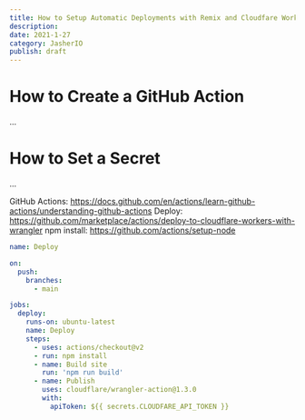 ```yaml
---
title: How to Setup Automatic Deployments with Remix and Cloudfare Workers
description:
date: 2021-1-27 
category: JasherIO
publish: draft
---
```


# How to Create a GitHub Action

...

# How to Set a Secret

...

GitHub Actions: https://docs.github.com/en/actions/learn-github-actions/understanding-github-actions
Deploy: https://github.com/marketplace/actions/deploy-to-cloudflare-workers-with-wrangler
npm install: https://github.com/actions/setup-node

```yaml
name: Deploy

on:
  push:
    branches:
      - main

jobs:
  deploy:
    runs-on: ubuntu-latest
    name: Deploy
    steps:
      - uses: actions/checkout@v2
      - run: npm install
      - name: Build site
        run: 'npm run build'
      - name: Publish
        uses: cloudflare/wrangler-action@1.3.0
        with:
          apiToken: ${{ secrets.CLOUDFARE_API_TOKEN }}
```

